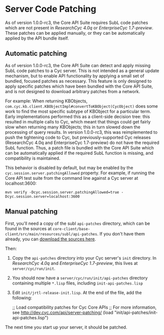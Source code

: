 Server Code Patching
====================

As of version 1.0.0-rc3, the Core API Suite requires SubL code patches which are not present in
_ResearchCyc 4.0q_ or _EnterpriseCyc 1.7-preview_. These patches can be applied manually, or they
can be automatically applied by the API bundle itself.


Automatic patching
------------------

As of version 1.0.0-rc3, the Core API Suite can detect and apply missing SubL code patches to a Cyc
server. This is not intended as a general update mechanism, but to enable API functionality by
applying a small set of bundled, focused patches as necessary. This feature is only designed to
apply specific patches which have been bundled with the Core API Suite, and is not designed to
download arbitrary patches from a network.

For example: When returning KBObjects, `com.cyc.kb.client.KBObjectImpl#convertToKBObject(CycObject)`
does some work to find the most specific subtype of KBObject for a particular term. Early
implementations performed this as a client-side decision tree: this resulted in multiple calls to
Cyc, which meant that things could get fairly slow when returning many KBObjects; this in turn
slowed down the processing of query results. In version 1.0.0-rc3, this was reimplemented to push
the tightening code to Cyc, but previously-supported Cyc releases (ResearchCyc 4.0q and
EnterpriseCyc 1.7-preview) do not have the required SubL function. Thus, a patch file is bundled
with the Core API Suite which can be automatically applied if the required SubL function is missing,
and compatibility is maintained.

This behavior is disabled by default, but may be enabled by the `cyc.session.server.patchingAllowed`
property. For example, if running the Core API test suite from the command line against a Cyc server
at localhost:3600:

    mvn verify -Dcyc.session.server.patchingAllowed=true -Dcyc.session.server=localhost:3600


Manual patching
---------------
First, you'll need a copy of the subl `api-patches` directory, which can be found in the sources at
`core-client/base-client/src/main/resources/subl/api-patches`. If you don't have them already, you 
can [download the sources here](https://github.com/cycorp/api-suite/releases/).

Then:

1. Copy the `api-patches` directory into your Cyc server's `init` directory. In _ResearchCyc 4.0q_ 
   and _EnterpriseCyc 1.7-preview_, this lives at `server/cyc/run/init`.
2. You should now have a `server/cyc/run/init/api-patches` directory containing multiple `*.lisp`
   files, including `init-api-patches.lisp`
3. Edit `init/jrtl-release-init.lisp`. At the end of the file, add the following: 


    ;; Load compatibility patches for Cyc Core APIs
    ;; For more information, see http://dev.cyc.com/api/server-patching/
    (load "init/api-patches/init-api-patches.lisp")

The next time you start up your server, it should be patched.
